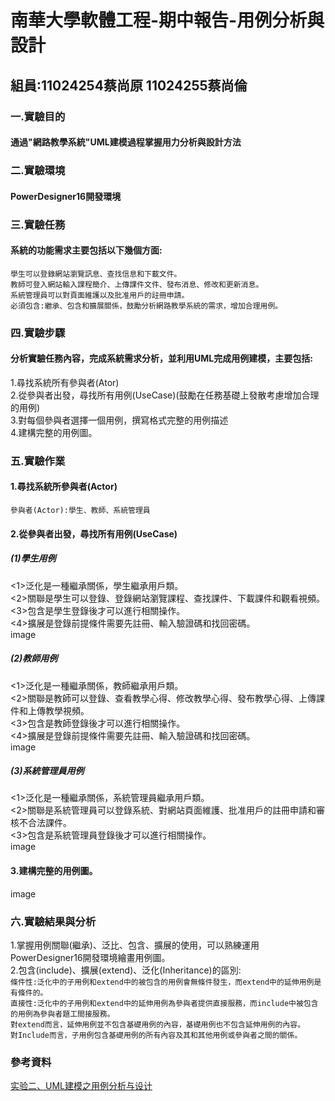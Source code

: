 # 南華大學軟體工程-期中報告-用例分析與設計
## 組員:11024254蔡尚原 11024255蔡尚倫
### 一.實驗目的
#### 通過"網路教學系統"UML建模過程掌握用力分析與設計方法
### 二.實驗環境
#### PowerDesigner16開發環境
### 三.實驗任務
#### 系統的功能需求主要包括以下幾個方面:
`學生可以登錄網站瀏覽訊息、查找信息和下載文件。`<br>
`教師可登入網站輸入課程簡介、上傳課件文件、發布消息、修改和更新消息。`<br>
`系統管理員可以對頁面維護以及批准用戶的註冊申請。`<br>
`必須包含:繼承、包含和擴展關係，鼓勵分析網路教學系統的需求，增加合理用例。`<br>
### 四.實驗步驟
#### 分析實驗任務內容，完成系統需求分析，並利用UML完成用例建模，主要包括:
1.尋找系統所有參與者(Ator)<br>
2.從參與者出發，尋找所有用例(UseCase)(鼓勵在任務基礎上發散考慮增加合理的用例)<br>
3.對每個參與者選擇一個用例，撰寫格式完整的用例描述<br>
4.建構完整的用例圖。<br>
### 五.實驗作業
#### 1.尋找系統所參與者(Actor)
`參與者(Actor):學生、教師、系統管理員`
#### 2.從參與者出發，尋找所有用例(UseCase)
##### (1)學生用例
<1>泛化是一種繼承關係，學生繼承用戶類。<br>
<2>關聯是學生可以登錄、登錄網站瀏覽課程、查找課件、下載課件和觀看視頻。<br>
<3>包含是學生登錄後才可以進行相關操作。<br>
<4>擴展是登錄前提條件需要先註冊、輸入驗證碼和找回密碼。<br>
image
##### (2)教師用例
<1>泛化是一種繼承關係，教師繼承用戶類。<br>
<2>關聯是教師可以登錄、查看教學心得、修改教學心得、發布教學心得、上傳課件和上傳教學視頻。<br>
<3>包含是教師登錄後才可以進行相關操作。<br>
<4>擴展是登錄前提條件需要先註冊、輸入驗證碼和找回密碼。<br>
image
##### (3)系統管理員用例
<1>泛化是一種繼承關係，系統管理員繼承用戶類。<br>
<2>關聯是系統管理員可以登錄系統、對網站頁面維護、批准用戶的註冊申請和審核不合法課件。<br>
<3>包含是系統管理員登錄後才可以進行相關操作。<br>
image
#### 3.建構完整的用例圖。
image
### 六.實驗結果與分析
1.掌握用例關聯(繼承)、泛比、包含、擴展的使用，可以熟練運用PowerDesigner16開發環境繪畫用例圖。<br>
2.包含(include)、擴展(extend)、泛化(Inheritance)的區別:<br>
`條件性:泛化中的子用例和extend中的被包含的用例會無條件發生，而extend中的延伸用例是有條件的。`<br>
`直接性:泛化中的子用例和extend中的延伸用例為參與者提供直接服務，而include中被包含的用例為參與者題工間接服務。`<br>
`對extend而言，延伸用例並不包含基礎用例的內容，基礎用例也不包含延伸用例的內容。`<br>
`對Include而言，子用例包含基礎用例的所有內容及其和其他用例或參與者之間的關係。`<br>
### 參考資料
[实验二、UML建模之用例分析与设计](https://liush.blog.csdn.net/article/details/123818285?spm=1001.2101.3001.6650.10&utm_medium=distribute.pc_relevant.none-task-blog-2%7Edefault%7EBlogCommendFromBaidu%7ERate-10-123818285-blog-124869427.235%5Ev43%5Econtrol&depth_1-utm_source=distribute.pc_relevant.none-task-blog-2%7Edefault%7EBlogCommendFromBaidu%7ERate-10-123818285-blog-124869427.235%5Ev43%5Econtrol&utm_relevant_index=19)
